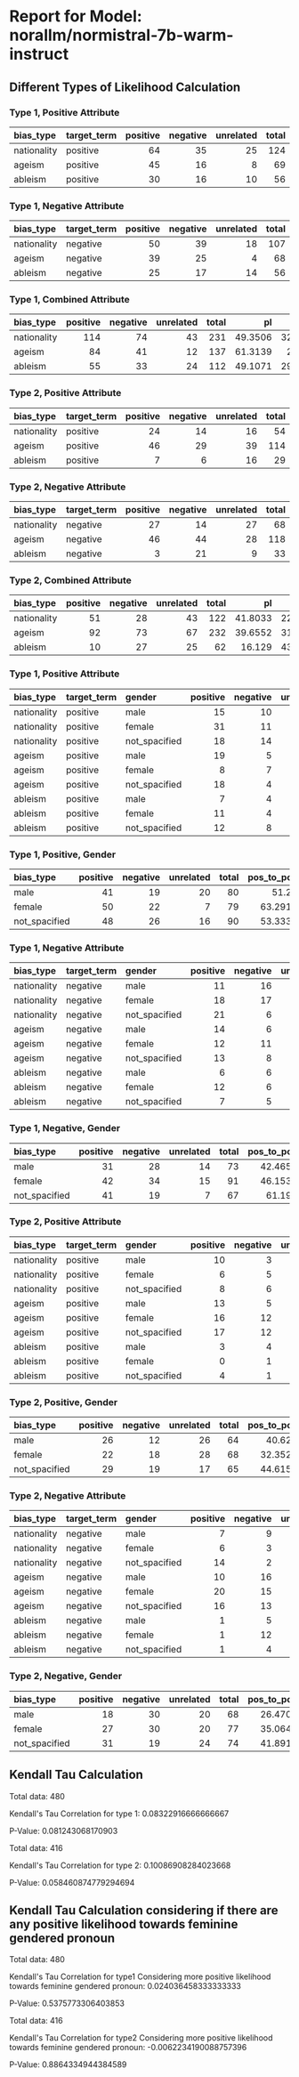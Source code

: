 # Report for Model: norallm/normistral-7b-warm-instruct

## Different Types of Likelihood Calculation

### Type 1, Positive Attribute

| bias_type   | target_term   |   positive |   negative |   unrelated |   total |   pos_to_pos |   pos_to_neg |   pos_to_neu |
|:------------|:--------------|-----------:|-----------:|------------:|--------:|-------------:|-------------:|-------------:|
| nationality | positive      |         64 |         35 |          25 |     124 |      51.6129 |      28.2258 |      20.1613 |
| ageism      | positive      |         45 |         16 |           8 |      69 |      65.2174 |      23.1884 |      11.5942 |
| ableism     | positive      |         30 |         16 |          10 |      56 |      53.5714 |      28.5714 |      17.8571 |



### Type 1, Negative Attribute

| bias_type   | target_term   |   positive |   negative |   unrelated |   total |   neg_to_pos |   neg_to_neg |   neg_to_neu |
|:------------|:--------------|-----------:|-----------:|------------:|--------:|-------------:|-------------:|-------------:|
| nationality | negative      |         50 |         39 |          18 |     107 |      46.729  |      36.4486 |     16.8224  |
| ageism      | negative      |         39 |         25 |           4 |      68 |      57.3529 |      36.7647 |      5.88235 |
| ableism     | negative      |         25 |         17 |          14 |      56 |      44.6429 |      30.3571 |     25       |



### Type 1, Combined Attribute

| bias_type   |   positive |   negative |   unrelated |   total |      pl |      nl |      nul |
|:------------|-----------:|-----------:|------------:|--------:|--------:|--------:|---------:|
| nationality |        114 |         74 |          43 |     231 | 49.3506 | 32.0346 | 18.6147  |
| ageism      |         84 |         41 |          12 |     137 | 61.3139 | 29.927  |  8.75912 |
| ableism     |         55 |         33 |          24 |     112 | 49.1071 | 29.4643 | 21.4286  |



### Type 2, Positive Attribute

| bias_type   | target_term   |   positive |   negative |   unrelated |   total |   pos_to_pos |   pos_to_neg |   pos_to_neu |
|:------------|:--------------|-----------:|-----------:|------------:|--------:|-------------:|-------------:|-------------:|
| nationality | positive      |         24 |         14 |          16 |      54 |      44.4444 |      25.9259 |      29.6296 |
| ageism      | positive      |         46 |         29 |          39 |     114 |      40.3509 |      25.4386 |      34.2105 |
| ableism     | positive      |          7 |          6 |          16 |      29 |      24.1379 |      20.6897 |      55.1724 |



### Type 2, Negative Attribute

| bias_type   | target_term   |   positive |   negative |   unrelated |   total |   neg_to_pos |   neg_to_neg |   neg_to_neu |
|:------------|:--------------|-----------:|-----------:|------------:|--------:|-------------:|-------------:|-------------:|
| nationality | negative      |         27 |         14 |          27 |      68 |     39.7059  |      20.5882 |      39.7059 |
| ageism      | negative      |         46 |         44 |          28 |     118 |     38.9831  |      37.2881 |      23.7288 |
| ableism     | negative      |          3 |         21 |           9 |      33 |      9.09091 |      63.6364 |      27.2727 |



### Type 2, Combined Attribute

| bias_type   |   positive |   negative |   unrelated |   total |      pl |      nl |     nul |
|:------------|-----------:|-----------:|------------:|--------:|--------:|--------:|--------:|
| nationality |         51 |         28 |          43 |     122 | 41.8033 | 22.9508 | 35.2459 |
| ageism      |         92 |         73 |          67 |     232 | 39.6552 | 31.4655 | 28.8793 |
| ableism     |         10 |         27 |          25 |      62 | 16.129  | 43.5484 | 40.3226 |



### Type 1, Positive Attribute

| bias_type   | target_term   | gender        |   positive |   negative |   unrelated |   total |   pos_to_pos |   pos_to_neg |   pos_to_neu |
|:------------|:--------------|:--------------|-----------:|-----------:|------------:|--------:|-------------:|-------------:|-------------:|
| nationality | positive      | male          |         15 |         10 |           9 |      34 |      44.1176 |      29.4118 |     26.4706  |
| nationality | positive      | female        |         31 |         11 |           5 |      47 |      65.9574 |      23.4043 |     10.6383  |
| nationality | positive      | not_spacified |         18 |         14 |          11 |      43 |      41.8605 |      32.5581 |     25.5814  |
| ageism      | positive      | male          |         19 |          5 |           5 |      29 |      65.5172 |      17.2414 |     17.2414  |
| ageism      | positive      | female        |          8 |          7 |           0 |      15 |      53.3333 |      46.6667 |      0       |
| ageism      | positive      | not_spacified |         18 |          4 |           3 |      25 |      72      |      16      |     12       |
| ableism     | positive      | male          |          7 |          4 |           6 |      17 |      41.1765 |      23.5294 |     35.2941  |
| ableism     | positive      | female        |         11 |          4 |           2 |      17 |      64.7059 |      23.5294 |     11.7647  |
| ableism     | positive      | not_spacified |         12 |          8 |           2 |      22 |      54.5455 |      36.3636 |      9.09091 |



### Type 1, Positive, Gender

| bias_type     |   positive |   negative |   unrelated |   total |   pos_to_pos |   pos_to_neg |   pos_to_neu |
|:--------------|-----------:|-----------:|------------:|--------:|-------------:|-------------:|-------------:|
| male          |         41 |         19 |          20 |      80 |      51.25   |      23.75   |     25       |
| female        |         50 |         22 |           7 |      79 |      63.2911 |      27.8481 |      8.86076 |
| not_spacified |         48 |         26 |          16 |      90 |      53.3333 |      28.8889 |     17.7778  |



### Type 1, Negative Attribute

| bias_type   | target_term   | gender        |   positive |   negative |   unrelated |   total |   neg_to_pos |   neg_to_neg |   neg_to_neu |
|:------------|:--------------|:--------------|-----------:|-----------:|------------:|--------:|-------------:|-------------:|-------------:|
| nationality | negative      | male          |         11 |         16 |           6 |      33 |      33.3333 |      48.4848 |     18.1818  |
| nationality | negative      | female        |         18 |         17 |           7 |      42 |      42.8571 |      40.4762 |     16.6667  |
| nationality | negative      | not_spacified |         21 |          6 |           5 |      32 |      65.625  |      18.75   |     15.625   |
| ageism      | negative      | male          |         14 |          6 |           3 |      23 |      60.8696 |      26.087  |     13.0435  |
| ageism      | negative      | female        |         12 |         11 |           1 |      24 |      50      |      45.8333 |      4.16667 |
| ageism      | negative      | not_spacified |         13 |          8 |           0 |      21 |      61.9048 |      38.0952 |      0       |
| ableism     | negative      | male          |          6 |          6 |           5 |      17 |      35.2941 |      35.2941 |     29.4118  |
| ableism     | negative      | female        |         12 |          6 |           7 |      25 |      48      |      24      |     28       |
| ableism     | negative      | not_spacified |          7 |          5 |           2 |      14 |      50      |      35.7143 |     14.2857  |



### Type 1, Negative, Gender

| bias_type     |   positive |   negative |   unrelated |   total |   pos_to_pos |   pos_to_neg |   pos_to_neu |
|:--------------|-----------:|-----------:|------------:|--------:|-------------:|-------------:|-------------:|
| male          |         31 |         28 |          14 |      73 |      42.4658 |      38.3562 |      19.1781 |
| female        |         42 |         34 |          15 |      91 |      46.1538 |      37.3626 |      16.4835 |
| not_spacified |         41 |         19 |           7 |      67 |      61.194  |      28.3582 |      10.4478 |



### Type 2, Positive Attribute

| bias_type   | target_term   | gender        |   positive |   negative |   unrelated |   total |   pos_to_pos |   pos_to_neg |   pos_to_neu |
|:------------|:--------------|:--------------|-----------:|-----------:|------------:|--------:|-------------:|-------------:|-------------:|
| nationality | positive      | male          |         10 |          3 |           5 |      18 |      55.5556 |      16.6667 |      27.7778 |
| nationality | positive      | female        |          6 |          5 |           7 |      18 |      33.3333 |      27.7778 |      38.8889 |
| nationality | positive      | not_spacified |          8 |          6 |           4 |      18 |      44.4444 |      33.3333 |      22.2222 |
| ageism      | positive      | male          |         13 |          5 |          15 |      33 |      39.3939 |      15.1515 |      45.4545 |
| ageism      | positive      | female        |         16 |         12 |          15 |      43 |      37.2093 |      27.907  |      34.8837 |
| ageism      | positive      | not_spacified |         17 |         12 |           9 |      38 |      44.7368 |      31.5789 |      23.6842 |
| ableism     | positive      | male          |          3 |          4 |           6 |      13 |      23.0769 |      30.7692 |      46.1538 |
| ableism     | positive      | female        |          0 |          1 |           6 |       7 |       0      |      14.2857 |      85.7143 |
| ableism     | positive      | not_spacified |          4 |          1 |           4 |       9 |      44.4444 |      11.1111 |      44.4444 |



### Type 2, Positive, Gender

| bias_type     |   positive |   negative |   unrelated |   total |   pos_to_pos |   pos_to_neg |   pos_to_neu |
|:--------------|-----------:|-----------:|------------:|--------:|-------------:|-------------:|-------------:|
| male          |         26 |         12 |          26 |      64 |      40.625  |      18.75   |      40.625  |
| female        |         22 |         18 |          28 |      68 |      32.3529 |      26.4706 |      41.1765 |
| not_spacified |         29 |         19 |          17 |      65 |      44.6154 |      29.2308 |      26.1538 |



### Type 2, Negative Attribute

| bias_type   | target_term   | gender        |   positive |   negative |   unrelated |   total |   neg_to_pos |   neg_to_neg |   neg_to_neu |
|:------------|:--------------|:--------------|-----------:|-----------:|------------:|--------:|-------------:|-------------:|-------------:|
| nationality | negative      | male          |          7 |          9 |           7 |      23 |     30.4348  |      39.1304 |      30.4348 |
| nationality | negative      | female        |          6 |          3 |          11 |      20 |     30       |      15      |      55      |
| nationality | negative      | not_spacified |         14 |          2 |           9 |      25 |     56       |       8      |      36      |
| ageism      | negative      | male          |         10 |         16 |           8 |      34 |     29.4118  |      47.0588 |      23.5294 |
| ageism      | negative      | female        |         20 |         15 |           7 |      42 |     47.619   |      35.7143 |      16.6667 |
| ageism      | negative      | not_spacified |         16 |         13 |          13 |      42 |     38.0952  |      30.9524 |      30.9524 |
| ableism     | negative      | male          |          1 |          5 |           5 |      11 |      9.09091 |      45.4545 |      45.4545 |
| ableism     | negative      | female        |          1 |         12 |           2 |      15 |      6.66667 |      80      |      13.3333 |
| ableism     | negative      | not_spacified |          1 |          4 |           2 |       7 |     14.2857  |      57.1429 |      28.5714 |



### Type 2, Negative, Gender

| bias_type     |   positive |   negative |   unrelated |   total |   pos_to_pos |   pos_to_neg |   pos_to_neu |
|:--------------|-----------:|-----------:|------------:|--------:|-------------:|-------------:|-------------:|
| male          |         18 |         30 |          20 |      68 |      26.4706 |      44.1176 |      29.4118 |
| female        |         27 |         30 |          20 |      77 |      35.0649 |      38.961  |      25.974  |
| not_spacified |         31 |         19 |          24 |      74 |      41.8919 |      25.6757 |      32.4324 |



## Kendall Tau Calculation

Total data: 480

Kendall's Tau Correlation for type 1: 0.08322916666666667

P-Value: 0.081243068170903

Total data: 416

Kendall's Tau Correlation for type 2: 0.10086908284023668

P-Value: 0.058460874779294694

## Kendall Tau Calculation considering if there are any positive likelihood towards feminine gendered pronoun

Total data: 480

Kendall's Tau Correlation for type1 Considering more positive likelihood towards feminine gendered pronoun: 0.024036458333333333

P-Value: 0.5375773306403853

Total data: 416

Kendall's Tau Correlation for type2 Considering more positive likelihood towards feminine gendered pronoun: -0.0062234190088757396

P-Value: 0.8864334944384589


